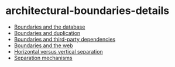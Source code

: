 <!-- generated by markdown-notes-tree -->

# architectural-boundaries-details

<!-- optional markdown-notes-tree directory description starts here -->

<!-- optional markdown-notes-tree directory description ends here -->

-   [Boundaries and the database](Boundaries-database.md)
-   [Boundaries and duplication](Boundaries-duplication.md)
-   [Boundaries and third-party dependencies](Boundaries-third-party-dependencies.md)
-   [Boundaries and the web](Boundaries-web.md)
-   [Horizontal versus vertical separation](Horizontal-vertical-separation.md)
-   [Separation mechanisms](Separation-mechanisms.md)
